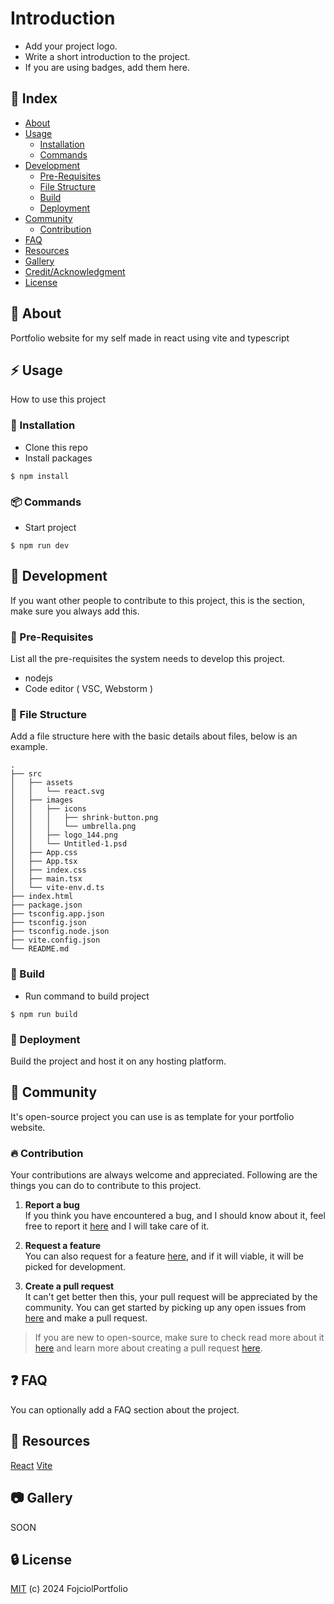 # Introduction
- Add your project logo.
- Write a short introduction to the project.
- If you are using badges, add them here.

## :ledger: Index

- [About](#beginner-about)
- [Usage](#zap-usage)
  - [Installation](#electric_plug-installation)
  - [Commands](#package-commands)
- [Development](#wrench-development)
  - [Pre-Requisites](#notebook-pre-requisites)
  - [File Structure](#file_folder-file-structure)
  - [Build](#hammer-build)  
  - [Deployment](#rocket-deployment)  
- [Community](#cherry_blossom-community)
  - [Contribution](#fire-contribution)
- [FAQ](#question-faq)
- [Resources](#page_facing_up-resources)
- [Gallery](#camera-gallery)
- [Credit/Acknowledgment](#star2-creditacknowledgment)
- [License](#lock-license)

##  :beginner: About
Portfolio website for my self made in react using vite and typescript

## :zap: Usage
How to use this project

###  :electric_plug: Installation
- Clone this repo
- Install packages

```
$ npm install
```

###  :package: Commands

- Start project

```
$ npm run dev
```

##  :wrench: Development
If you want other people to contribute to this project, this is the section, make sure you always add this.

### :notebook: Pre-Requisites
List all the pre-requisites the system needs to develop this project.
- nodejs
- Code editor ( VSC, Webstorm )

###  :file_folder: File Structure
Add a file structure here with the basic details about files, below is an example.

```
.
├── src
│   ├── assets
│   │   └── react.svg
│   ├── images
│   │   ├── icons
│   │   │   ├── shrink-button.png
│   │   │   └── umbrella.png
│   │   ├── logo_144.png
│   │   └── Untitled-1.psd
│   ├── App.css
│   ├── App.tsx
│   ├── index.css
│   ├── main.tsx
│   └── vite-env.d.ts
├── index.html
├── package.json
├── tsconfig.app.json
├── tsconfig.json
├── tsconfig.node.json
├── vite.config.json
└── README.md
```

###  :hammer: Build

- Run command to build project

```
$ npm run build
```

### :rocket: Deployment
Build the project and host it on any hosting platform.

## :cherry_blossom: Community

It's open-source project you can use is as template for your portfolio website.

 ###  :fire: Contribution

 Your contributions are always welcome and appreciated. Following are the things you can do to contribute to this project.

 1. **Report a bug** <br>
 If you think you have encountered a bug, and I should know about it, feel free to report it [here]() and I will take care of it.

 2. **Request a feature** <br>
 You can also request for a feature [here](), and if it will viable, it will be picked for development.  

 3. **Create a pull request** <br>
 It can't get better then this, your pull request will be appreciated by the community. You can get started by picking up any open issues from [here]() and make a pull request.

 > If you are new to open-source, make sure to check read more about it [here](https://www.digitalocean.com/community/tutorial_series/an-introduction-to-open-source) and learn more about creating a pull request [here](https://www.digitalocean.com/community/tutorials/how-to-create-a-pull-request-on-github).


## :question: FAQ
You can optionally add a FAQ section about the project.

##  :page_facing_up: Resources
[React](https://react.dev/learn)
[Vite](https://vite.dev/guide/)

##  :camera: Gallery
SOON

##  :lock: License
[MIT](LICENSE) (c) 2024 FojciolPortfolio
